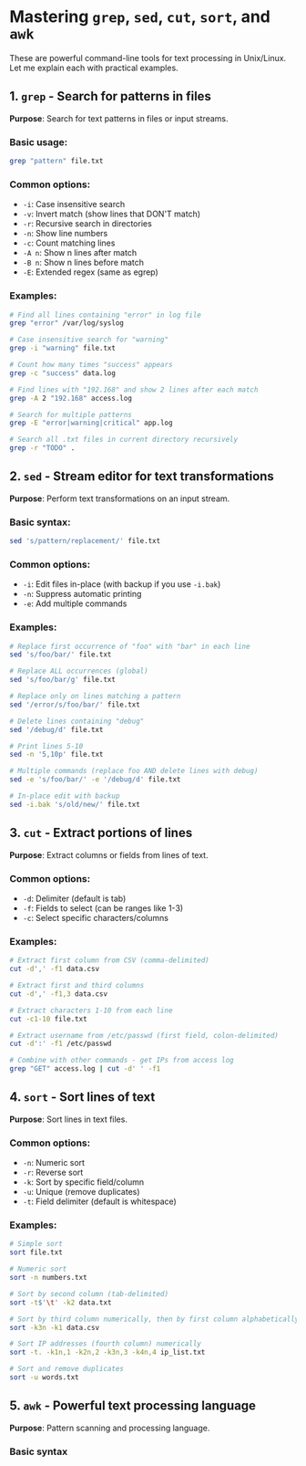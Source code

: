 # Mastering `grep`, `sed`, `cut`, `sort`, and `awk`

These are powerful command-line tools for text processing in Unix/Linux. Let me explain each with practical examples.

## 1. `grep` - Search for patterns in files

**Purpose**: Search for text patterns in files or input streams.

### Basic usage:
```bash
grep "pattern" file.txt
```

### Common options:
- `-i`: Case insensitive search
- `-v`: Invert match (show lines that DON'T match)
- `-r`: Recursive search in directories
- `-n`: Show line numbers
- `-c`: Count matching lines
- `-A n`: Show n lines after match
- `-B n`: Show n lines before match
- `-E`: Extended regex (same as egrep)

### Examples:
```bash
# Find all lines containing "error" in log file
grep "error" /var/log/syslog

# Case insensitive search for "warning"
grep -i "warning" file.txt

# Count how many times "success" appears
grep -c "success" data.log

# Find lines with "192.168" and show 2 lines after each match
grep -A 2 "192.168" access.log

# Search for multiple patterns
grep -E "error|warning|critical" app.log

# Search all .txt files in current directory recursively
grep -r "TODO" .
```

## 2. `sed` - Stream editor for text transformations

**Purpose**: Perform text transformations on an input stream.

### Basic syntax:
```bash
sed 's/pattern/replacement/' file.txt
```

### Common options:
- `-i`: Edit files in-place (with backup if you use `-i.bak`)
- `-n`: Suppress automatic printing
- `-e`: Add multiple commands

### Examples:
```bash
# Replace first occurrence of "foo" with "bar" in each line
sed 's/foo/bar/' file.txt

# Replace ALL occurrences (global)
sed 's/foo/bar/g' file.txt

# Replace only on lines matching a pattern
sed '/error/s/foo/bar/' file.txt

# Delete lines containing "debug"
sed '/debug/d' file.txt

# Print lines 5-10
sed -n '5,10p' file.txt

# Multiple commands (replace foo AND delete lines with debug)
sed -e 's/foo/bar/' -e '/debug/d' file.txt

# In-place edit with backup
sed -i.bak 's/old/new/' file.txt
```

## 3. `cut` - Extract portions of lines

**Purpose**: Extract columns or fields from lines of text.

### Common options:
- `-d`: Delimiter (default is tab)
- `-f`: Fields to select (can be ranges like 1-3)
- `-c`: Select specific characters/columns

### Examples:
```bash
# Extract first column from CSV (comma-delimited)
cut -d',' -f1 data.csv

# Extract first and third columns
cut -d',' -f1,3 data.csv

# Extract characters 1-10 from each line
cut -c1-10 file.txt

# Extract username from /etc/passwd (first field, colon-delimited)
cut -d':' -f1 /etc/passwd

# Combine with other commands - get IPs from access log
grep "GET" access.log | cut -d' ' -f1
```

## 4. `sort` - Sort lines of text

**Purpose**: Sort lines in text files.

### Common options:
- `-n`: Numeric sort
- `-r`: Reverse sort
- `-k`: Sort by specific field/column
- `-u`: Unique (remove duplicates)
- `-t`: Field delimiter (default is whitespace)

### Examples:
```bash
# Simple sort
sort file.txt

# Numeric sort
sort -n numbers.txt

# Sort by second column (tab-delimited)
sort -t$'\t' -k2 data.txt

# Sort by third column numerically, then by first column alphabetically
sort -k3n -k1 data.csv

# Sort IP addresses (fourth column) numerically
sort -t. -k1n,1 -k2n,2 -k3n,3 -k4n,4 ip_list.txt

# Sort and remove duplicates
sort -u words.txt
```

## 5. `awk` - Powerful text processing language

**Purpose**: Pattern scanning and processing language.

### Basic syntax